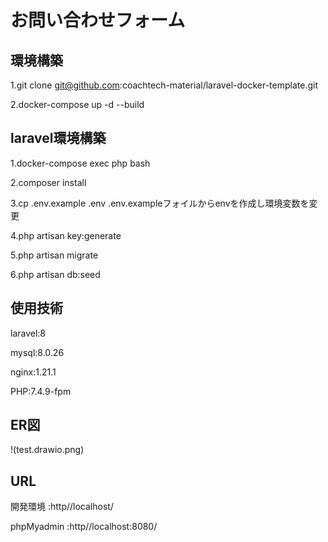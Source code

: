 # お問い合わせフォーム

## 環境構築

1.git clone git@github.com:coachtech-material/laravel-docker-template.git

2.docker-compose up -d --build

## laravel環境構築

1.docker-compose exec php bash

2.composer install

3.cp .env.example .env  .env.exampleフォイルからenvを作成し環境変数を変更

4.php artisan key:generate

5.php artisan migrate

6.php artisan db:seed

## 使用技術

laravel:8

mysql:8.0.26

nginx:1.21.1

PHP:7.4.9-fpm

## ER図

!(test.drawio.png)

## URL 

開発環境 :http//localhost/

phpMyadmin :http//localhost:8080/
